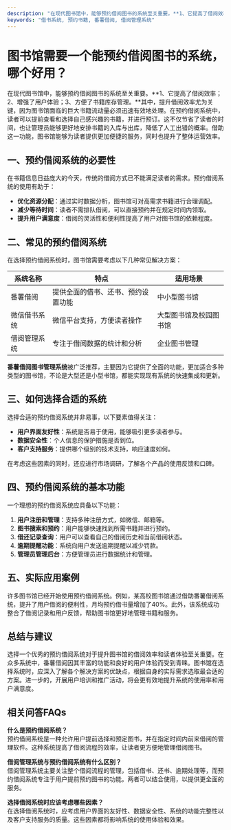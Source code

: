 ```yaml
---
description: "在现代图书馆中，能够预约借阅图书的系统至关重要。**1、它提高了借阅效率；2、增强了用户体验；3、方便了书籍库存管理。**其中，提升借阅效率尤为关键，因为图书馆面临的巨大书籍流动量必须迅速有效地处理。在预约借阅系统中，读者可以提前查看和选择自己感兴趣的书籍，并进行预订。这不仅节省了读者的时间，也让管理员能够更好地安排书籍的入库与出库，降低了人工出错的概率。借助这一功能，图书馆能够为读者提供更加便捷的服务，同时也提升了整体运营效率。"
keywords: "借书系统, 预约书籍, 番薯借阅, 借阅管理系统"
---
```

# 图书馆需要一个能预约借阅图书的系统，哪个好用？

在现代图书馆中，能够预约借阅图书的系统至关重要。**1、它提高了借阅效率；2、增强了用户体验；3、方便了书籍库存管理。**其中，提升借阅效率尤为关键，因为图书馆面临的巨大书籍流动量必须迅速有效地处理。在预约借阅系统中，读者可以提前查看和选择自己感兴趣的书籍，并进行预订。这不仅节省了读者的时间，也让管理员能够更好地安排书籍的入库与出库，降低了人工出错的概率。借助这一功能，图书馆能够为读者提供更加便捷的服务，同时也提升了整体运营效率。

## **一、预约借阅系统的必要性**

在书籍信息日益庞大的今天，传统的借阅方式已不能满足读者的需求。预约借阅系统的使用有助于：

- **优化资源分配**：通过实时数据分析，图书馆可对高需求书籍进行合理调配。
- **减少等待时间**：读者不需排队借阅，可以直接预约并在规定时间内领取。
- **提升用户满意度**：借阅的灵活性和便利性提高了用户对图书馆的依赖程度。

## **二、常见的预约借阅系统**

在选择预约借阅系统时，图书馆需要考虑以下几种常见解决方案：

| 系统名称 | 特点 | 适用场景 |
|----------|------|----------|
| 番薯借阅 | 提供全面的借书、还书、预约设置功能 | 中小型图书馆 |
| 微信借书系统 | 微信平台支持，方便读者操作 | 大型图书馆及校园图书馆 |
| 借阅管理系统 | 专注于借阅数据的统计和分析 | 企业图书管理 |

**番薯借阅图书管理系统**被广泛推荐，主要因为它提供了全面的功能，更加适合多种类型的图书馆，不论是大型还是小型书馆，都能实现现有系统的快速集成和更新。

## **三、如何选择合适的系统**

选择合适的预约借阅系统并非易事，以下要素值得关注：

- **用户界面友好性**：系统是否易于使用，能够吸引更多读者参与。
- **数据安全性**：个人信息的保护措施是否到位。
- **客户支持服务**：提供哪个级别的技术支持，响应速度如何。

在考虑这些因素的同时，还应进行市场调研，了解各个产品的使用反馈和口碑。

## **四、预约借阅系统的基本功能**

一个理想的预约借阅系统应具备以下功能：

1. **用户注册和管理**：支持多种注册方式，如微信、邮箱等。
2. **图书搜索和预约**：用户能够快速找到所需书籍并进行预约。
3. **借还记录查询**：用户可以查看自己的借阅历史和当前借阅状态。
4. **逾期提醒功能**：系统向用户发送逾期提醒以减少罚款。
5. **管理员管理后台**：方便管理员进行数据统计和管理。

## **五、实际应用案例**

许多图书馆已经开始使用预约借阅系统。例如，某高校图书馆通过借助番薯借阅系统，提升了用户借阅的便利性，月均预约借书量增加了40%。此外，该系统成功整合了借阅记录和用户反馈，帮助图书馆更好地管理书籍和服务。

## **总结与建议**

选择一个优秀的预约借阅系统对于提升图书馆的借阅效率和读者体验至关重要。在众多系统中，番薯借阅因其丰富的功能和良好的用户体验而受到青睐。图书馆在选择系统时，应深入了解各个解决方案的优缺点，根据自身的实际需求选取最合适的方案。进一步的，开展用户培训和推广活动，将会更有效地提升系统的使用率和用户满意度。

## 相关问答FAQs

**什么是预约借阅系统？**  
预约借阅系统是一种允许用户提前选择和预定图书，并在指定时间内前来借阅的管理软件。这种系统提高了借阅流程的效率，让读者更方便地管理借阅图书。

**借阅管理系统与预约借阅系统有什么区别？**  
借阅管理系统主要关注整个借阅流程的管理，包括借书、还书、逾期处理等，而预约借阅系统专注于用户提前预约图书的功能。两者可以结合使用，以提供更全面的服务。

**选择借阅系统时应该考虑哪些因素？**  
在选择借阅系统时，应考虑用户界面的友好性、数据安全性、系统的功能完整性以及客户支持服务的质量。这些因素都将影响系统的使用体验和效果。
